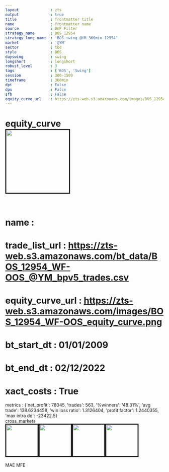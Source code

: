 ```yaml
---
layout              : zts
output              : true
title               : frontmatter title
name                : frontmatter name
source              : DnP Filter
strategy_name       : BOS_12954
strategy_long_name  : 'BOS_swing_@YM_360min_12954'
market              : '@YM'
sector              : tbd
style               : BOS
dayswing            : swing
longshort           : longshort
robust_level        : 3
tags                : ['BOS', 'Swing']
session             : 300-1500
timeframe           : 360min
dpt                 : False
dps                 : False
sfb                 : False
equity_curve_url    : https://zts-web.s3.amazonaws.com/images/BOS_12954_WF-OOS_equity_curve.png
---
```

equity_curve<br>
<img src='https://zts-web.s3.amazonaws.com/images/BOS_12954_WF-OOS_equity_curve.png' alt='' border=3 height=200><br><br>
================
name                : <br>
================
trade_list_url      : https://zts-web.s3.amazonaws.com/bt_data/BOS_12954_WF-OOS_@YM_bpv5_trades.csv<br>
================
equity_curve_url    : https://zts-web.s3.amazonaws.com/images/BOS_12954_WF-OOS_equity_curve.png<br>
================
bt_start_dt         : 01/01/2009<br>
================
bt_end_dt           : 02/12/2022<br>
================
xact_costs          : True<br>
================
metrics             : {'net_profit': 78045, 'trades': 563, '%winners': '48.31%', 'avg trade': 138.6234458, 'win loss ratio': 1.3126404, 'profit factor': 1.2440355, 'max intra dd': -23422.5}<br>
cross_markets<br>
<img src='https://zts-web.s3.amazonaws.com/images/BOS_12954_GrpStress_@EMD_equity_curve.png' alt='' border=3 height=100><img src='https://zts-web.s3.amazonaws.com/images/BOS_12954_GrpStress_@RTY_equity_curve.png' alt='' border=3 height=100><img src='https://zts-web.s3.amazonaws.com/images/BOS_12954_GrpStress_@NQ_equity_curve.png' alt='' border=3 height=100><img src='https://zts-web.s3.amazonaws.com/images/BOS_12954_GrpStress_@ES_equity_curve.png' alt='' border=3 height=100><br><br>
MAE
MFE

